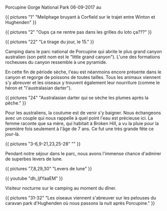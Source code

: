 Porcupine Gorge National Park
06-09-2017
au

{{ pictures "1" "Meliphage bruyant à Corfield sur le trajet entre Winton et Hughenden" }}

{{ pictures "2" "Oups ça ne rentre pas dans les grilles du loto ça???" }}

{{ pictures "22" "Le tirage du jour, le 15." }}

Camping dans le parc national de Porcupine qui abrite le plus grand canyon australien (son petit nom est le "little grand canyon"). L'une des formations rocheuses du canyon ressemble à une pyramide.

En cette fin de période sèche, l'eau est néanmoins encore présente dans le canyon et regorge de poissons de toutes tailles. Tous les animaux viennent s'y abreuver et les oiseaux y trouvent également leur nourriture (comme le héron et "l'australasian darter").

{{ pictures "24" "Australasian darter qui se sèche les plumes après la pêche." }}

Pour les australiens, la coutume est de venir s'y baigner. Nous échangeons avec un couple qui nous rappelle à quel point l'eau est précieuse ici. La femme raconte que sa mère, qui habitait à Broken Hill, a vu la pluie pour la première fois seulement à l'âge de 7 ans. Ce fut une très grande fête ce jour-là.

{{ pictures "3-6,9-21,23,25-28" "" }}

Pendant notre séjour dans le parc, nous avons l'immense chance d'admirer de superbes levers de lune.

{{ pictures "7,8,29,30" "Levers de lune" }}


<div class="center">
  {{ youtube "dh_ljfYaaEM" }}
</div>

Visiteur nocturne sur le camping au moment du dîner.

{{ pictures "31-32" "Les oiseaux viennent s'abreuver sur les pelouses du caravan park d'Hughenden où nous passons la nuit après Porcupine." }}
